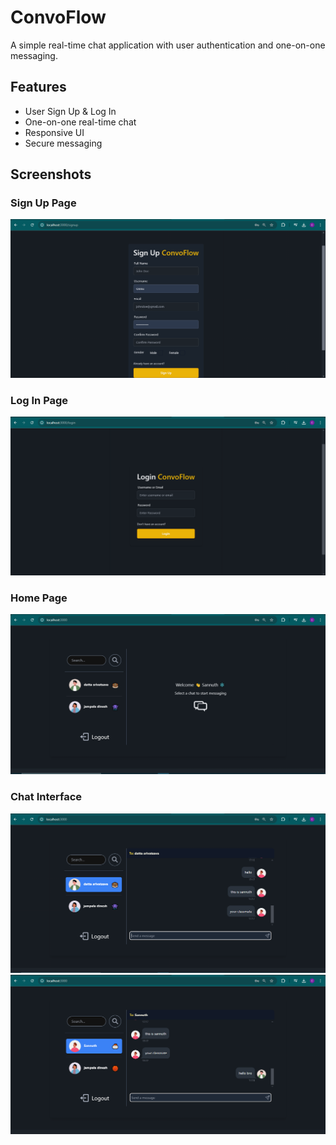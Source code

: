 # ConvoFlow

A simple real-time chat application with user authentication and one-on-one messaging.

## Features
- User Sign Up & Log In
- One-on-one real-time chat
- Responsive UI
- Secure messaging

## Screenshots
### Sign Up Page
![Sign Up](screenshots/signup.png)

### Log In Page
![Log In](screenshots/signin.png)

### Home Page
![Home](screenshots/home.png)

### Chat Interface
![Chat](screenshots/chat1.png)
![Chat](screenshots/image.png)




